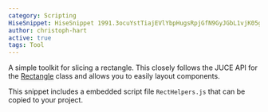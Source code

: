 ```yaml
---
category: Scripting
HiseSnippet: HiseSnippet 1991.3ocuYstTiajEVlYbpHugsRpjGfN9GyJGbL1vjK05gIA7kDWy.CE1IAJJJW8H0F0KxcqRp0.NIy6bdCxdZ05pQVX7lrTfsTet8ct1sDj6DDlEwZpOi55RDZZUdxodbShuO2Sqh9jEtDsJeT0wKXB6d1XJSaTesJ+ypGi8EDOjZoiV3h88IVZUp7jePtPE8mpE9ye7cGgcvLSR5RZZ+LmZRdMcNUjt5oe+qnNNCwVjIz4Y394e+HSNqG2gG.34IUaq4hMuAeM4DrjssppU4CFXQEbuwBrf3C7bD2ZwXa9sLE++L0m9VGh7lNZiAEoVVqmM0wJwW8AO+oY77mn77Oq5wTKZx5oQfONj.JUhrwfJaUFj57HfTkLP5oJH8IUGa5QcEoTj34eTcDCRHyvPnNKTT7psEDo5wANXhVyw2PF5A2jHgwW2tcSD7Qit0pQYlNAVDi5mQLE+Hwwk3425+3WWRa2cQCtCO20gfB7gjv+tVMH63KPuC6glE33HkAc.5RPcvucZ2N5yq5lgQaBjl8.1jb2xiLm+NIflOg6ZDqjln8knIUHGxLwD7auuTuFHjQruJuXlJmFDKlEvMfHgO2gzx0ixDFBOYHPApFfvEQMx5qhbjUjjmEvLETNCwYmvEj2vLZT62poW680PKSZ1rBoIySdbGGhWgjk8GdkInAKX9aIdMA+2IfjvHT.kup7CVupxHeKCib1HFU7FWRz8C4NVxpM402uFVKptCt5mF0GKvxx5n0.9fxKAUBmJ8IuClKnJx0q1m3eif6BSFtWG.z6wsBbvh7MjxIOQDf3Qtt.YkNymJVjcxzinKscocoqKD+jpmREl1EiwsJ.iPj5uCLFMaa6pClMCZHRA3SqN77McP1CX9y3ABJ65iwBO5cZUpdRv7wvHcSBXcFi3.JuZksjUKp6aKuWFAFC6OEdyeB+DQri79JQD6DSTaN1ziO0T0EHmd9ggq.XhEtYgNrqEbOpiVXmQ137bXX9TSy7p5dBt2lJ39apfOeSE7q1TA+5MUvuYSE7aeXAk60dXffOW01noc7oCBGkTox.FFp.CqV0HvbOKXTjZSuv8OmQkkmaI+RY0OtZ980hmuosUiOspjEe3.FjvMY1t1uscMcJygxHoyY8HVAlDKCrGA2DgmyCfA+.eRd08Hh.OF5Rjj5ksuBsSDGMQRx55JBcVEg8tB8kn8PeQgD2OOwq5BDeO72pA44WjClmGewEOLfOekH9hRg74kh4KJCzlb2Eg3cknqYLXZFa6lwlobEyDvLN+nfgKmd+TV3hx.vKOHIV7rmo7EDJk7KxFoh7+m8r7r0IUKcJPKcRzRmDsreY3+VpvdL8WIuhPbggn8fxUORjybK0RX2DNSE8Z6RqCMRyVgxz.sKZuBRxFo4sHkliwH6EcmhixqDycPsB6ZR.4AQT5lrpDu4VM1yhk4KSZURKMxtP4UFon6LoiTB7dPfryRkjaLRjGCd03nSggo8e.zkfokiW6kfxx.muI1ItfK75gXS3XAIHygCKhXjaODXQd9+PkoGs.bXceh26HFOuQ3xx+lw8LvHJCE2umxsafuMP6KxYoPA0y3YQbuVQzi3BXuiRBpqe3Koc8QE+fmRf4Cm4KYai65SbDv2KB+9dsso0TwLlZ+EYWYMG.RkOomOrkV7HPtvl3cXAiZMtW4bCzKSYGnnlkAC0h47EHirzAISuEDe6ZnL+DKW1PYNCz4pUJvKxwVN67fiOOz2Eb+yjme30zaHqLLnpjwxmNMq1gQfYcpjxXE62hNHNZ0McU6zUk6+4sjP2gR1nIiPKPGjI.AGW1tE9s9F1x9VO.HgCia0NQWzYfq.AvNsZG1EE5D5I.JD4QlV2NcU0BYfPVicanwhR9olSOC1BWPFt0gitSJvvQQB8BCB5K665k51gHNKRder2G2ubGzIAaEBaCFWG.+tcsziy0mLCJIrhddyEpS1k9VBvImsbDyhHQW8kVpd2bBLW85u.9TWsD4.exw36Niequjkz6jrALt6tnwDARXS8krSkmfEQmgVvCP2hY.ENJ70KfvNNpGiG4SDxdXHJbs5pbFb5zSOazISfOeyoCNaxESGOXxjAmMFLemtqxhEogA8mNpuLYj286p5rVefCMKQPtPbBvCLR6tOZcd8p04Oro5jxnBJ1g5uBEO5jQIZNK0Amb3Qudvzd+3fduZ5ve5jdSF8lShi3ENElJLbwvCv1DIKMieCMwydheyRxG+1SLwKfXP8ipbUx0PsOXoLpz4ZvnDBqluP60BB2F0EKbI0afN.Jkid0iRZ0Wone9RntkE7nZWJM2UMROAvxjf.WHzyNZKWF.1IvXk04+9uGFRkfLakbC0QKx+N6p+x9CCSFn5vvlLNJ0BbycP0ur9NRksScInR4IiaTxtMRMkII+3xtxCUKqd6YSLuAJNwpJzPxHnX1Rw+5laWg5fN7GTWqS9GkW0Tw+xGgUfc8737UFnLXEZVkHUM6KOXWp1P11+WaoQztJObwgQQ0FRdZTOsNO94KWhsxNsM4+CiI9aq6++8l+LI2w+kmb2zVdIScq2n7z1uPk+Wxf52BxeMQlRJCiXOIcF5sEtURlCzoNbH+F.b4zRrcTUHcy4zpbxnjzA+lBYHLoESK7XS55qnBL9rUZouoMF4tgTGh7U79eADZcBMJ
author: christoph-hart
active: true
tags: Tool
---
```


A simple toolkit for slicing a rectangle. This closely follows the JUCE API for the [Rectangle](https://docs.juce.com/master/classRectangle.html) class and allows you to easily layout components.

This snippet includes a embedded script file `RectHelpers.js` that can be copied to your project.

                                                                                                
